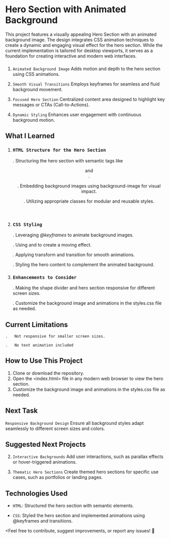 # Hero Section with Animated Background

<Description>

This project features a visually appealing Hero Section with an animated background image. The design integrates CSS animation techniques to create a dynamic and engaging visual effect for the hero section. While the current implementation is tailored for desktop viewports, it serves as a foundation for creating interactive and modern web interfaces.




### <Features>
1. `Animated Background Image` 
Adds motion and depth to the hero section using CSS animations.

2. `Smooth Visual Transitions` 
Employs keyframes for seamless and fluid background movement.

3. `Focused Hero Section` 
Centralized content area designed to highlight key messages or CTAs (Call-to-Actions).

4. `Dynamic Styling`
Enhances user engagement with continuous background motion.





## **What I Learned**

1. ### `HTML Structure for the Hero Section`
    .   Structuring the hero section with semantic tags like <header> and <section>.

    .   Embedding background images using background-image for visual impact.

    .   Utilizing appropriate classes for modular and reusable styles.

    


2. ### `CSS Styling`
    .   Leveraging *@keyframes* to animate background images.

    .   Using <background-position> and <background-size> to create a moving effect.

    .   Applying transform and transition for smooth animations.
    
    .   Styling the hero content to complement the animated background.

3. ### `Enhancements to Consider`
    .   Making the shape divider and hero section responsive for different screen sizes.
    
    .   Customize the background image and animations in the styles.css file as needed.
    




## **Current Limitations**
    .   Not responsive for smaller screen sizes.
    
    .   No text animation included




## **How to Use This Project**

1. Clone or download the repository.
2. Open the <index.html> file in any modern web browser to view the hero section.
3. Customize the background image and animations in the styles.css file as needed.





## **Next Task**


`Responsive Background Design`
Ensure all background styles adapt seamlessly to different screen sizes and colors.




## **Suggested Next Projects**

2. `Interactive Backgrounds`
Add user interactions, such as parallax effects or hover-triggered animations.

3. `Thematic Hero Sections`
Create themed hero sections for specific use cases, such as portfolios or landing pages.



## **Technologies Used**

- `HTML`: Structured the hero section with semantic elements.

- `CSS`: Styled the hero section and implemented animations using @keyframes and transitions.



<Feel free to contribute, suggest improvements, or report any issues! 🚀